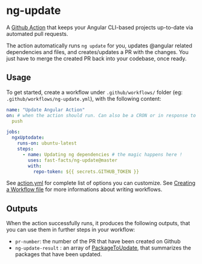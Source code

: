 
# ng-update

A [Github Action](https://github.com/features/actions) that keeps your Angular CLI-based projects up-to-date via automated pull requests.

The action automatically runs `ng update` for you, updates @angular related dependencies and files, and creates/updates a PR with the changes.
You just have to merge the created PR back into your codebase, once ready.

## Usage

To get started, create a workflow under `.github/workflows/` folder (eg: `.github/workflows/ng-update.yml`), with the following content:

``` yaml
name: "Update Angular Action"
on: # when the action should run. Can also be a CRON or in response to external events. see https://git.io/JeBz1
  push

jobs:
  ngxUptodate:
    runs-on: ubuntu-latest
    steps:
      - name: Updating ng dependencies # the magic happens here !
        uses: fast-facts/ng-update@master
        with:
          repo-token: ${{ secrets.GITHUB_TOKEN }}

```

See [action.yml](action.yml) for complete list of options you can customize.
See [Creating a Workflow file](https://help.github.com/en/github/automating-your-workflow-with-github-actions/configuring-a-workflow#creating-a-workflow-file) for more informations about writing workflows.

## Outputs

When the action successfully runs, it produces the following outputs, that you can use them in further steps in your workflow:

* `pr-number`: the number of the PR that have been created on Github
* `ng-update-result` : an array of [PackageToUpdate](src/ngupdate.service.ts#L7), that summarizes the packages that have been updated.
